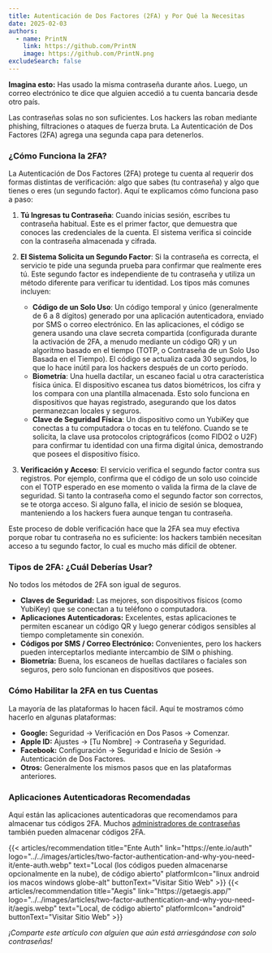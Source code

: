 ```yaml
---
title: Autenticación de Dos Factores (2FA) y Por Qué la Necesitas
date: 2025-02-03
authors:
  - name: PrintN
    link: https://github.com/PrintN
    image: https://github.com/PrintN.png
excludeSearch: false
---
```

**Imagina esto:** Has usado la misma contraseña durante años. Luego, un correo electrónico te dice que alguien accedió a tu cuenta bancaria desde otro país.

Las contraseñas solas no son suficientes. Los hackers las roban mediante phishing, filtraciones o ataques de fuerza bruta. La Autenticación de Dos Factores (2FA) agrega una segunda capa para detenerlos.

### ¿Cómo Funciona la 2FA?
La Autenticación de Dos Factores (2FA) protege tu cuenta al requerir dos formas distintas de verificación: algo que sabes (tu contraseña) y algo que tienes o eres (un segundo factor). Aquí te explicamos cómo funciona paso a paso:

1. **Tú Ingresas tu Contraseña**: Cuando inicias sesión, escribes tu contraseña habitual. Este es el primer factor, que demuestra que conoces las credenciales de la cuenta. El sistema verifica si coincide con la contraseña almacenada y cifrada.

2. **El Sistema Solicita un Segundo Factor**: Si la contraseña es correcta, el servicio te pide una segunda prueba para confirmar que realmente eres tú. Este segundo factor es independiente de tu contraseña y utiliza un método diferente para verificar tu identidad. Los tipos más comunes incluyen:
   - **Código de un Solo Uso**: Un código temporal y único (generalmente de 6 a 8 dígitos) generado por una aplicación autenticadora, enviado por SMS o correo electrónico. En las aplicaciones, el código se genera usando una clave secreta compartida (configurada durante la activación de 2FA, a menudo mediante un código QR) y un algoritmo basado en el tiempo (TOTP, o Contraseña de un Solo Uso Basada en el Tiempo). El código se actualiza cada 30 segundos, lo que lo hace inútil para los hackers después de un corto período.
   - **Biometría**: Una huella dactilar, un escaneo facial u otra característica física única. El dispositivo escanea tus datos biométricos, los cifra y los compara con una plantilla almacenada. Esto solo funciona en dispositivos que hayas registrado, asegurando que los datos permanezcan locales y seguros.
   - **Clave de Seguridad Física**: Un dispositivo como un YubiKey que conectas a tu computadora o tocas en tu teléfono. Cuando se te solicita, la clave usa protocolos criptográficos (como FIDO2 o U2F) para confirmar tu identidad con una firma digital única, demostrando que posees el dispositivo físico.

3. **Verificación y Acceso**: El servicio verifica el segundo factor contra sus registros. Por ejemplo, confirma que el código de un solo uso coincide con el TOTP esperado en ese momento o valida la firma de la clave de seguridad. Si tanto la contraseña como el segundo factor son correctos, se te otorga acceso. Si alguno falla, el inicio de sesión se bloquea, manteniendo a los hackers fuera aunque tengan tu contraseña.

Este proceso de doble verificación hace que la 2FA sea muy efectiva porque robar tu contraseña no es suficiente: los hackers también necesitan acceso a tu segundo factor, lo cual es mucho más difícil de obtener.

### Tipos de 2FA: ¿Cuál Deberías Usar?
No todos los métodos de 2FA son igual de seguros.

- **Claves de Seguridad:** Las mejores, son dispositivos físicos (como YubiKey) que se conectan a tu teléfono o computadora.
- **Aplicaciones Autenticadoras:** Excelentes, estas aplicaciones te permiten escanear un código QR y luego generar códigos sensibles al tiempo completamente sin conexión.
- **Códigos por SMS / Correo Electrónico:** Convenientes, pero los hackers pueden interceptarlos mediante intercambio de SIM o phishing.
- **Biometría:** Buena, los escaneos de huellas dactilares o faciales son seguros, pero solo funcionan en dispositivos que posees.

### Cómo Habilitar la 2FA en tus Cuentas
La mayoría de las plataformas lo hacen fácil. Aquí te mostramos cómo hacerlo en algunas plataformas:
- **Google:** Seguridad → Verificación en Dos Pasos → Comenzar.
- **Apple ID:** Ajustes → [Tu Nombre] → Contraseña y Seguridad.
- **Facebook:** Configuración → Seguridad e Inicio de Sesión → Autenticación de Dos Factores.
- **Otros:** Generalmente los mismos pasos que en las plataformas anteriores.

### Aplicaciones Autenticadoras Recomendadas
Aquí están las aplicaciones autenticadoras que recomendamos para almacenar tus códigos 2FA. Muchos [administradores de contraseñas](/es/articles/how-to-create-strong-passwords-and-store-them-securely/#almacenamiento-seguro-de-contraseñas) también pueden almacenar códigos 2FA.
<div class="recommendations">
  <div class="grid">
    {{< articles/recommendation title="Ente Auth" link="https://ente.io/auth" logo="../../images/articles/two-factor-authentication-and-why-you-need-it/ente-auth.webp" text="Local (los códigos pueden almacenarse opcionalmente en la nube), de código abierto" platformIcon="linux android ios macos windows globe-alt" buttonText="Visitar Sitio Web" >}}
    {{< articles/recommendation title="Aegis" link="https://getaegis.app/" logo="../../images/articles/two-factor-authentication-and-why-you-need-it/aegis.webp" text="Local, de código abierto" platformIcon="android" buttonText="Visitar Sitio Web" >}}
  </div>
</div>

*¡Comparte este artículo con alguien que aún está arriesgándose con solo contraseñas!*